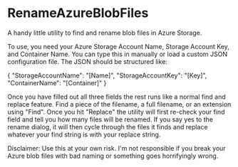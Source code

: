 # RenameAzureBlobFiles
A handy little utility to find and rename blob files in Azure Storage.

To use, you need your Azure Storage Account Name, Storage Account Key, and Container Name.  You can type this in manually or load a
custom JSON configuration file.  The JSON should be structured like:

{
    "StorageAccountName": "[Name]",
    "StorageAccountKey": "[Key]",
    "ContainerName": "[Container]"
}

Once you have filled out all three fields the rest runs like a normal find and replace feature.  Find a piece of the filename, a full
filename, or an extension using "Find".  Once you hit "Replace" the utility will first re-check your find field and tell you how many
files will be renamed.  If you say yes to the rename dialog, it will then cycle through the files it finds and replace whatever
your find string is with your replace string.  

Disclaimer: Use this at your own risk.  I'm not responsible if you break your Azure blob files with bad naming or something goes horrifyingly wrong.  
